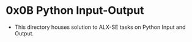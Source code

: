 # 0x0B Python Input-Output

- This directory houses solution to ALX-SE tasks on Python Input and Output.
